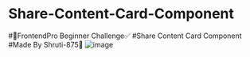# Share-Content-Card-Component
#🚀FrontendPro Beginner Challenge✅
#Share Content Card Component
#Made By Shruti-875🥰
![image](https://github.com/shruti-875/Share-Content-Card-Component/assets/107703680/a876edc7-c766-497d-9e1a-5c4eff7ab642)
